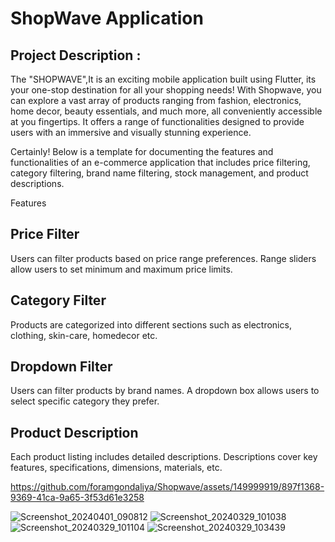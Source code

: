 # ShopWave Application

## Project Description :

The "SHOPWAVE",It is an exciting mobile application built using Flutter, 
its your one-stop destination for all your shopping needs! With Shopwave, 
you can explore a vast array of products ranging from fashion, electronics, home decor, 
beauty essentials, and much more, all conveniently accessible at you fingertips.
It offers a range of functionalities designed to provide users with an immersive and visually stunning experience.

Certainly! Below is a template for documenting the features and functionalities of an 
e-commerce application that includes price filtering, category filtering, brand name filtering, 
stock management, and product descriptions.

Features

## Price Filter

Users can filter products based on price range preferences.
Range sliders allow users to set minimum and maximum price limits.

## Category Filter

Products are categorized into different sections such as electronics, clothing, skin-care,
homedecor etc.

## Dropdown Filter

Users can filter products by brand names.
A dropdown box allows users to select specific category they prefer.

## Product Description

Each product listing includes detailed descriptions.
Descriptions cover key features, specifications, dimensions, materials, etc.



https://github.com/foramgondaliya/Shopwave/assets/149999919/897f1368-9369-41ca-9a65-3f53d61e3258

![Screenshot_20240401_090812](https://github.com/foramgondaliya/Shopwave/assets/149999919/7c61de8c-f577-4717-85af-886d77bcf5c9)
![Screenshot_20240329_101038](https://github.com/foramgondaliya/Shopwave/assets/149999919/1105f3ac-4ff6-4c31-a22b-80ef70952483)
![Screenshot_20240329_101104](https://github.com/foramgondaliya/Shopwave/assets/149999919/dc8bee20-7d9f-453d-ab51-f2ce7d282ef6)
![Screenshot_20240329_103439](https://github.com/foramgondaliya/Shopwave/assets/149999919/ce07ecd1-4e1e-4e9f-9e87-4b53fa43316d)
